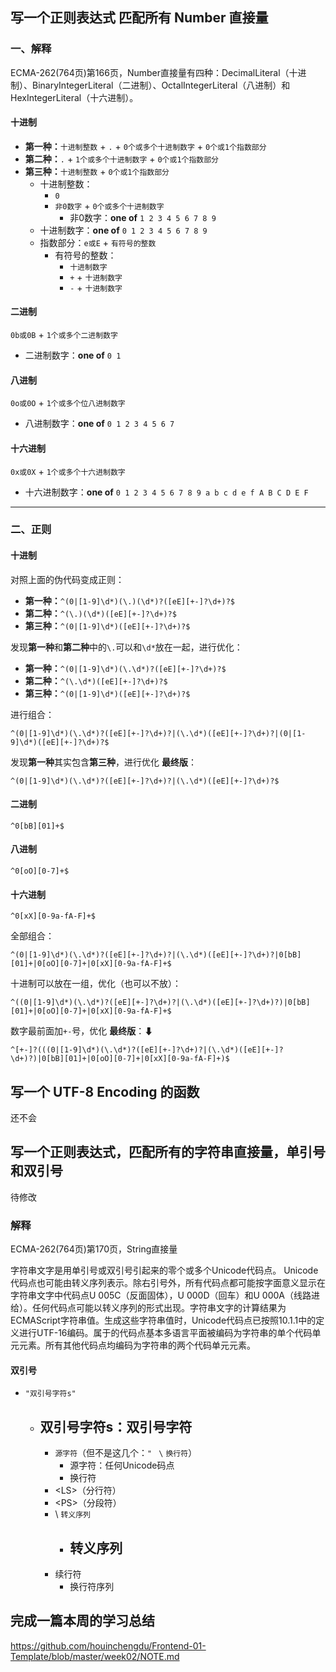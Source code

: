 ## 写一个正则表达式 匹配所有 Number 直接量

### 一、解释

ECMA-262(764页)第166页，Number直接量有四种：DecimalLiteral（十进制）、BinaryIntegerLiteral（二进制）、OctalIntegerLiteral（八进制）和HexIntegerLiteral（十六进制）。

#### 十进制

  - **第一种：**`十进制整数` + `.` + `0个或多个十进制数字` + `0个或1个指数部分`
  - **第二种：**`.` + `1个或多个十进制数字` + `0个或1个指数部分`
  - **第三种：**`十进制整数` + `0个或1个指数部分`
    - 十进制整数：
      - `0` 
      - `非0数字` + `0个或多个十进制数字`
        - 非0数字：**one of** `1 2 3 4 5 6 7 8 9`
    - 十进制数字：**one of** `0 1 2 3 4 5 6 7 8 9`
    - 指数部分：`e或E` + `有符号的整数`
      - 有符号的整数：
        - `十进制数字`
        - `+` + `十进制数字`
        - `-` + `十进制数字`

#### 二进制

`0b或0B` + `1个或多个二进制数字`

- 二进制数字：**one of** `0 1`
  

#### 八进制

`0o或0O` + `1个或多个位八进制数字`

  - 八进制数字：**one of** `0 1 2 3 4 5 6 7`

#### 十六进制

`0x或0X` + `1个或多个十六进制数字`

- 十六进制数字：**one of** `0 1 2 3 4 5 6 7 8 9 a b c d e f A B C D E F`

---

### 二、正则

#### 十进制

  对照上面的伪代码变成正则：

  - **第一种：**`^(0|[1-9]\d*)(\.)(\d*)?([eE][+-]?\d+)?$`
  - **第二种：**`^(\.)(\d*)([eE][+-]?\d+)?$`
  - **第三种：**`^(0|[1-9]\d*)([eE][+-]?\d+)?$`

  发现**第一种**和**第二种**中的`\.`可以和`\d*`放在一起，进行优化：

  - **第一种：**`^(0|[1-9]\d*)(\.\d*)?([eE][+-]?\d+)?$`
  - **第二种：**`^(\.\d*)([eE][+-]?\d+)?$`
  - **第三种：**`^(0|[1-9]\d*)([eE][+-]?\d+)?$`

  进行组合：


```
^(0|[1-9]\d*)(\.\d*)?([eE][+-]?\d+)?|(\.\d*)([eE][+-]?\d+)?|(0|[1-9]\d*)([eE][+-]?\d+)?$
```

  发现**第一种**其实包含**第三种**，进行优化 **最终版**：

  ```
^(0|[1-9]\d*)(\.\d*)?([eE][+-]?\d+)?|(\.\d*)([eE][+-]?\d+)?$
  ```

#### 二进制

  `^0[bB][01]+$`

#### 八进制

  `^0[oO][0-7]+$`

#### 十六进制

  `^0[xX][0-9a-fA-F]+$`

全部组合：

```
^(0|[1-9]\d*)(\.\d*)?([eE][+-]?\d+)?|(\.\d*)([eE][+-]?\d+)?|0[bB][01]+|0[oO][0-7]+|0[xX][0-9a-fA-F]+$
```

十进制可以放在一组，优化（也可以不放）：

```
^((0|[1-9]\d*)(\.\d*)?([eE][+-]?\d+)?|(\.\d*)([eE][+-]?\d+)?)|0[bB][01]+|0[oO][0-7]+|0[xX][0-9a-fA-F]+$
```

数字最前面加`+-`号，优化 **最终版**：⬇

```
^[+-]?(((0|[1-9]\d*)(\.\d*)?([eE][+-]?\d+)?|(\.\d*)([eE][+-]?\d+)?)|0[bB][01]+|0[oO][0-7]+|0[xX][0-9a-fA-F]+)$
```



## 写一个 UTF-8 Encoding 的函数

还不会

## 写一个正则表达式，匹配所有的字符串直接量，单引号和双引号

待修改

### 解释

ECMA-262(764页)第170页，String直接量

字符串文字是用单引号或双引号引起来的零个或多个Unicode代码点。 Unicode代码点也可能由转义序列表示。除右引号外，所有代码点都可能按字面意义显示在字符串文字中代码点U 005C（反面固体），U 000D（回车）和U 000A（线路进给）。任何代码点可能以转义序列的形式出现。字符串文字的计算结果为ECMAScript字符串值。生成这些字符串值时，Unicode代码点已按照10.1.1中的定义进行UTF-16编码。属于的代码点基本多语言平面被编码为字符串的单个代码单元元素。所有其他代码点均编码为字符串的两个代码单元元素。

#### 双引号

- `"双引号字符s"`
  - 双引号字符s：双引号字符
    - 
      - `源字符`（但不是这几个：`" ` `\` `换行符`）
        - 源字符：任何Unicode码点
        - 换行符
      - \<LS>（分行符）
      - \<PS>（分段符）
      - \ `转义序列`
        - 转义序列
          - 
      - 续行符
        - 换行符序列

## 完成一篇本周的学习总结

https://github.com/houinchengdu/Frontend-01-Template/blob/master/week02/NOTE.md
